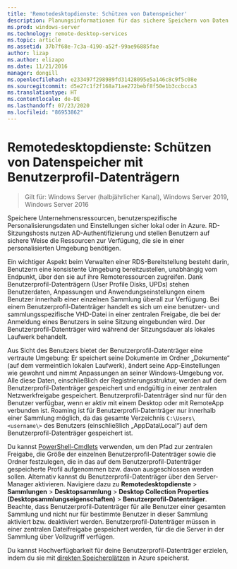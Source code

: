```yaml
---
title: 'Remotedesktopdienste: Schützen von Datenspeicher'
description: Planungsinformationen für das sichere Speichern von Daten mithilfe von Benutzerprofil-Datenträgern (User Profile Disks, UPDs) in RDS
ms.prod: windows-server
ms.technology: remote-desktop-services
ms.topic: article
ms.assetid: 37b7f68e-7c3a-4190-a52f-99ae96885fae
author: lizap
ms.author: elizapo
ms.date: 11/21/2016
manager: dongill
ms.openlocfilehash: e233497f298989fd31428095e5a146c8c9f5c08e
ms.sourcegitcommit: d5e27c1f2f168a71ae272bebf8f50e1b3ccbcca3
ms.translationtype: HT
ms.contentlocale: de-DE
ms.lasthandoff: 07/23/2020
ms.locfileid: "86953862"
---
```

# <a name="remote-desktop-services---secure-data-storage-with-upds"></a>Remotedesktopdienste: Schützen von Datenspeicher mit Benutzerprofil-Datenträgern

>Gilt für: Windows Server (halbjährlicher Kanal), Windows Server 2019, Windows Server 2016

Speichere Unternehmensressourcen, benutzerspezifische Personalisierungsdaten und Einstellungen sicher lokal oder in Azure. RD-Sitzungshosts nutzen AD-Authentifizierung und stellen Benutzern auf sichere Weise die Ressourcen zur Verfügung, die sie in einer personalisierten Umgebung benötigen. 

Ein wichtiger Aspekt beim Verwalten einer RDS-Bereitstellung besteht darin, Benutzern eine konsistente Umgebung bereitzustellen, unabhängig vom Endpunkt, über den sie auf ihre Remoteressourcen zugreifen. Dank Benutzerprofil-Datenträgern (User Profile Disks, UPDs) stehen Benutzerdaten, Anpassungen und Anwendungseinstellungen einem Benutzer innerhalb einer einzelnen Sammlung überall zur Verfügung. Bei einem Benutzerprofil-Datenträger handelt es sich um eine benutzer- und sammlungsspezifische VHD-Datei in einer zentralen Freigabe, die bei der Anmeldung eines Benutzers in seine Sitzung eingebunden wird. Der Benutzerprofil-Datenträger wird während der Sitzungsdauer als lokales Laufwerk behandelt. 

Aus Sicht des Benutzers bietet der Benutzerprofil-Datenträger eine vertraute Umgebung: Er speichert seine Dokumente im Ordner „Dokumente“ (auf dem vermeintlich lokalen Laufwerk), ändert seine App-Einstellungen wie gewohnt und nimmt Anpassungen an seiner Windows-Umgebung vor. Alle diese Daten, einschließlich der Registrierungsstruktur, werden auf dem Benutzerprofil-Datenträger gespeichert und endgültig in einer zentralen Netzwerkfreigabe gespeichert. Benutzerprofil-Datenträger sind nur für den Benutzer verfügbar, wenn er aktiv mit einem Desktop oder mit RemoteApp verbunden ist. Roaming ist für Benutzerprofil-Datenträger nur innerhalb einer Sammlung möglich, da das gesamte Verzeichnis `C:\Users\<username\>` des Benutzers (einschließlich „AppData\Local“) auf dem Benutzerprofil-Datenträger gespeichert ist.

Du kannst [PowerShell-Cmdlets](/archive/blogs/mniehaus/windows-10-1607-keeping-apps-from-coming-back-when-deploying-the-feature-update) verwenden, um den Pfad zur zentralen Freigabe, die Größe der einzelnen Benutzerprofil-Datenträger sowie die Ordner festzulegen, die in das auf dem Benutzerprofil-Datenträger gespeicherte Profil aufgenommen bzw. davon ausgeschlossen werden sollen. Alternativ kannst du Benutzerprofil-Datenträger über den Server-Manager aktivieren. Navigiere dazu zu **Remotedesktopdienste** > **Sammlungen** > **Desktopsammlung** > **Desktop Collection Properties (Desktopsammlungseigenschaften)**  > **Benutzerprofil-Datenträger**. Beachte, dass Benutzerprofil-Datenträger für alle Benutzer einer gesamten Sammlung und nicht nur für bestimmte Benutzer in dieser Sammlung aktiviert bzw. deaktiviert werden. Benutzerprofil-Datenträger müssen in einer zentralen Dateifreigabe gespeichert werden, für die die Server in der Sammlung über Vollzugriff verfügen. 

Du kannst Hochverfügbarkeit für deine Benutzerprofil-Datenträger erzielen, indem du sie mit [direkten Speicherplätzen](rds-storage-spaces-direct-deployment.md) in Azure speicherst. 
